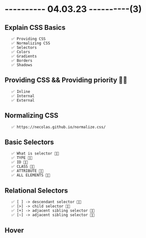 # ---------- 04.03.23 ----------(3)

## Explain CSS Basics

       ✅ Providing CSS
       ✅ Normalizing CSS
       ✅ Selectors
       ✅ Colors
       ✅ Gradients
       ✅ Borders
       ✅ Shadows

## Providing CSS && Providing priority 👍🏻

       ✅ Inline
       ✅ Internal
       ✅ External

## Normalizing CSS

       ✅ https://necolas.github.io/normalize.css/

## Basic Selectors

       ✅ What is selector 👍🏻
       ✅ TYPE 👍🏻
       ✅ ID 👍🏻
       ✅ CLASS 👍🏻
       ✅ ATTRIBUTE 👍🏻
       ✅ ALL ELEMENTS 👍🏻

## Relational Selectors

       ✅ [ ] -> descendant selector 👍🏻
       ✅ [>] -> child selector 👍🏻
       ✅ [+] -> adjacent sibling selector 👍🏻
       ✅ [~] -> adjacent sibling selector 👍🏻

## Hover
